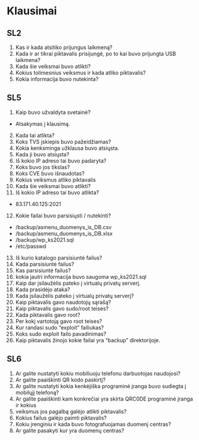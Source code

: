 # Klausimai

## SL2

1. Kas ir kada atsitiko prijungus laikmeną?
2. Kada ir ar tikrai piktavalis prisijungė, po to kai buvo prijungta USB laikmena?
3. Kada šie veiksmai buvo atlikti?
4. Kokius tolimesnius veiksmus ir kada atliko piktavalis?
5. Kokia informacija buvo nutekinta?

## SL5

1. Kaip buvo užvaldyta svetainė?

- Atsakymas į klausimą.

2. Kada tai atlikta?
3. Koks TVS įskiepis buvo pažeidžiamas?
4. Kokia kenksminga užklausa buvo atsiųsta.
5. Kada ji buvo atsiųsta?
6. Iš kokio IP adreso tai buvo padaryta?
7. Koks buvo jos tikslas?
8. Koks CVE buvo išnaudotas?
9. Kokius veiksmus atliko piktavalis
10. Kada šie veiksmai buvo atlikti?
11. Iš kokio IP adreso tai buvo atlikta?

- 83.171.40.125:2021

12. Kokie failai buvo parsisiųsti / nutekinti?

- /backup/asmenu_duomenys_is_DB.csv
- /backup/asmenu_duomenys_is_DB.xlsx
- /backup/wp_ks2021.sql
- /etc/passwd

13. Iš kurio katalogo parsisiuntė failus?
14. Kada parsisiuntė failus?
15. Kas parsisiuntė failus?
16. kokia jautri informacija buvo saugoma wp_ks2021.sql
17. Kaip dar įsilaužėlis pateko į virtualų privatų serverį.
18. Kada prasidėjo ataka?
19. Kada įsilaužėlis pateko į virtualų privatų serverį?
20. Kaip piktavalis gavo naudotojų sąrašą?
21. Kaip piktavalis gavo sudo/root teises?
22. Kada piktavalis gavo root?
23. Per kokį vartotoją gavo root teises?
24. Kur randasi sudo “exploit” failiukas?
25. Koks sudo exploit failo pavadinimas?
26. Kaip piktavalis žinojo kokie failai yra “backup” direktorijoje.

## SL6

1. Ar galite nustatyti kokiu mobiliuoju telefonu darbuotojas naudojosi?
2. Ar galite paaiškinti QR kodo paskirtį?
3. Ar galite nustatyti kokia kenkėjiška programinė įranga buvo sudiegta į mobilųjį telefoną?
4. Ar galite paaiškinti kam konkrečiai yra skirta QRC0DE programinė įranga ir kokius
5. veiksmus jos pagalbą galėjo atlikti piktavalis?
6. Kokius failus galėjo paimti piktavalis?
7. Kokiu įrenginiu ir kada buvo fotografuojamas duomenį centras?
8. Ar galite pasakyti kur yra duomenų centras?
